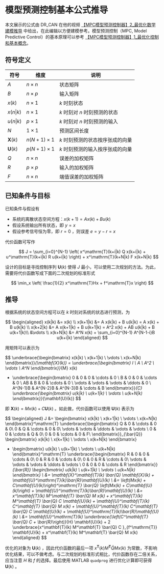 # 模型预测控制基本公式推导

本文展示的公式由 DR_CAN 在他的视频 [【MPC模型预测控制器】2_最优化数学建模推导](https://www.bilibili.com/video/BV1SQ4y1Y7FG) 中给出，在此编辑以方便建模参考。模型预测控制（MPC, Model Predictive Control）的基本原理可以参考 [【MPC模型预测控制器】1_最优化控制和基本概念](https://www.bilibili.com/video/BV1cL411n7KV)。




## 符号定义


| 符号            | 维度              | 说明                             |
| --------------- | ----------------- | -------------------------------- |
| $A$             | $n \times n$      | 状态矩阵                         |
| $B$             | $n \times p$      | 输入矩阵                         |
| $x(k)$          | $n \times 1$      | $k$ 时刻状态                     |
| $x(n\|k)$       | $n \times 1$      | $k$ 时刻对 $n$ 时刻预测的状态    |
| $u(n\|k)$       | $p \times 1$      | $k$ 时刻对 $n$ 时刻预测的输入    |
| $N$             | $1 \times 1$      | 预测区间长度                     |
| $\mathbf{X}(k)$ | $n(N+1) \times 1$ | $k$ 时刻预测的状态按序张成的向量 |
| $\mathbf{U}(k)$ | $p(N+1) \times 1$ | $k$ 时刻预测的输入按序张成的向量 |
| $Q$             | $n \times n$      | 误差的加权矩阵                   |
| $R$             | $p \times p$      | 输入的加权矩阵                   |
| $F$             | $n \times n$      | 端值误差的加权矩阵               |




## 已知条件与目标

已知条件与假设有

- 系统的离散状态空间方程：$x(k+1) = A x(k) + B u(k)$
- 假设系统输出所有状态，即 $y = x$
- 假设参考信号恒为零，即 $r=0$ ，则误差 $e = y-r = x$

代价函数可写作

$$
J = \sum_{i=0}^{N-1} \left( 
        x^\mathrm{T}(k+i|k) Q x(k+i|k) 
        + u^\mathrm{T}(k+i|k) R u(k+i|k) 
        \right) 
    + x^\mathrm{T}(k+N|k) F x(k+N|k)
$$

设计的目标是寻找控制序列 $\mathbf{U}(k)$ 使得 $J$ 最小，可以使用二次规划的方法。为此，需要将代价函数写成下面的二次规划的标准形式

$$
\min_x \left( \frac{1}{2} x^\mathrm{T}Hx + f^\mathrm{T}x \right)
$$


## 推导

根据系统的状态空间方程可以在 $k$ 时刻对系统的状态进行预测，为

$$
\begin{aligned}
    x(k|k) &= x(k) \\
    x(k+1|k) &= A x(k|k) + B u(k|k) = A x(k) + B u(k|k) \\
    x(k+2|k) &= A x(k+1|k) + B u(k+1|k) = A^2 x(k) + AB u(k|k) + B u(k+1|k)\\
    &\vdots \\
    x(k+N|k) &= A^N x(k) + \sum_{i=0}^{N-1} A^{N-1-i}B u(k+i|k)
\end{aligned}
$$

用矩阵可以表示为

$$
\underbrace{\begin{bmatrix}
    x(k|k) \\  x(k+1|k)  \\ \vdots \\ x(k+N|k)
\end{bmatrix}}_{\mathbf{X}(k)} 
=   \underbrace{\begin{bmatrix}
        I \\ A \\ A^2 \\ \vdots \\ A^N
    \end{bmatrix}}_{M} x(k)
+   \underbrace{\begin{bmatrix}
        0 & 0 & 0 & \cdots & 0 \\
        B & 0 & 0 & \cdots & 0 \\
        AB & B & 0 & \cdots & 0 \\
        \vdots & \vdots & \vdots & \ddots & 0 \\
        A^{N-1}B & A^{N-2}B & A^{N-3}B & \cdots & B
    \end{bmatrix}}_{C}
    \underbrace{\begin{bmatrix}
        u(k|k) \\  u(k+1|k)  \\ \vdots \\ u(k+N|k)
    \end{bmatrix}}_{\mathbf{U}(k)}
$$

即 $\mathbf{X}(k) = Mx(k) + C\mathbf{U}(k)$ 。如此做，代价函数可以使用 $\mathbf{U}(k)$ 表示为

$$
\begin{aligned}
    J &= \begin{bmatrix}
    x(k|k) \\  x(k+1|k)  \\ \vdots \\ x(k+N|k)
\end{bmatrix}^\mathrm{T}
\underbrace{\begin{bmatrix}
    Q & 0 & \cdots & 0 & 0\\
    0 & Q & \cdots & 0 & 0\\
    \vdots & \vdots & \ddots & \vdots & \vdots \\
    0 & 0 & \cdots & Q & 0\\
    0 & 0 & \cdots & 0 & F\\
\end{bmatrix}}_{\bar{Q}}
\begin{bmatrix}
    x(k|k) \\  x(k+1|k)  \\ \vdots \\ x(k+N|k)
\end{bmatrix}
+ \begin{bmatrix}
        u(k|k) \\  u(k+1|k)  \\ \vdots \\ u(k+N|k)
    \end{bmatrix}^\mathrm{T}
    \underbrace{\begin{bmatrix}
    R & 0 & 0 & \cdots & 0\\
    0 & R & 0 & \cdots & 0\\
    0 & 0 & R & \cdots & 0\\
    \vdots & \vdots & \vdots & \ddots & \vdots \\
    0 & 0 & 0 & \cdots & R
    \end{bmatrix}}_{\bar{R}}
    \begin{bmatrix}
        u(k|k) \\  u(k+1|k)  \\ \vdots \\ u(k+N|k)
    \end{bmatrix} \\
    &= \mathbf{X}^\mathbf{T}(k) \bar{Q} \mathbf{X}(k) + \mathbf{U}^\mathrm{T}(k)\bar{R}\mathbf{U}(k) \\
    &= \left(Mx(k) + C\mathbf{U}(k)\right)^\mathrm{T} \bar{Q} \left(Mx(k) + C\mathbf{U}(k)\right) + \mathbf{U}^\mathrm{T}(k)\bar{R}\mathbf{U}(k) \\
    &= x^\mathbf{T}(k) M^\mathbf{T} \bar{Q} M x(k) + x^\mathbf{T}(k) M^\mathbf{T} \bar{Q} C \mathbf{U}(k)
        + \mathbf{U}^\mathbf{T}(k) C^\mathbf{T} \bar{Q} M x(k) + \mathbf{U}^\mathbf{T}(k) C^\mathbf{T} \bar{Q} C \mathbf{U}(k) + \mathbf{U}^\mathrm{T}(k)\bar{R}\mathbf{U}(k) \\
    &= \mathbf{U}^\mathrm{T}(k) \underbrace{\left(C^\mathbf{T} \bar{Q} C + \bar{R}\right)}_{H} \mathbf{U}(k) + 2 \underbrace{x^\mathbf{T}(k) M^\mathbf{T} \bar{Q} C }_{f^\mathrm{T}} \mathbf{U}(k) +  x^\mathbf{T}(k) M^\mathbf{T} \bar{Q} M x(k)
\end{aligned}
$$

优化的对象为 $\mathbf{U}(k)$ ，因此代价函数的最后一项 $x^\mathbf{T}(k) M^\mathbf{T} \bar{Q} M x(k)$ 为常数，不影响优化结果，可以不做考虑。与二次规划的标准形式相比，代价函数存在二倍关系，应当注意 $H$ 和 $f$ 的选择。最后使用 MATLAB `quadprog` 进行优化计算即可获得 $\mathbf{U}(k)$ 。